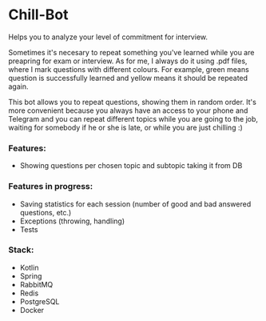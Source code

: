 # Chill-Bot

Helps you to analyze your level of commitment for interview.

Sometimes it's necesary to repeat something you've learned while you are preapring for exam or interview. As for me, I always do it using .pdf files, where I mark questions with different colours. 
For example, green means question is successfully learned and yellow means it should be repeated again.

This bot allows you to repeat questions, showing them in random order. It's more convenient because you always have an access to your phone and Telegram and you can repeat different topics while you are going to the job, waiting for somebody if he or she is late, or while you are just chilling :)

### Features:
- Showing questions per chosen topic and subtopic taking it from DB

### Features in progress:
- Saving statistics for each session (number of good and bad answered questions, etc.)
- Exceptions (throwing, handling)
- Tests

### Stack:
- Kotlin
- Spring
- RabbitMQ
- Redis
- PostgreSQL
- Docker
